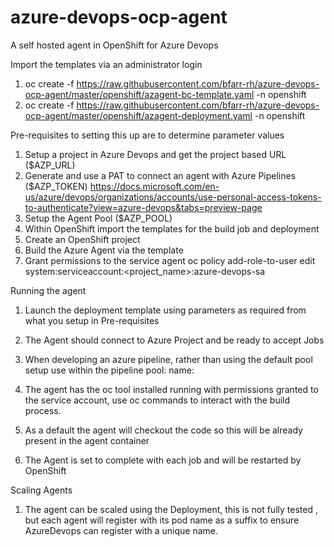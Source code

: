 # azure-devops-ocp-agent
A self hosted agent in OpenShift for Azure Devops

Import the templates via an administrator login

1. oc create -f https://raw.githubusercontent.com/bfarr-rh/azure-devops-ocp-agent/master/openshift/azagent-bc-template.yaml -n openshift
2. oc create -f https://raw.githubusercontent.com/bfarr-rh/azure-devops-ocp-agent/master/openshift/azagent-deployment.yaml -n openshift

Pre-requisites to setting this up are to determine parameter values
1. Setup a project in Azure Devops and get the project based URL ($AZP_URL)
2. Generate and use a PAT to connect an agent with Azure Pipelines  ($AZP_TOKEN)
https://docs.microsoft.com/en-us/azure/devops/organizations/accounts/use-personal-access-tokens-to-authenticate?view=azure-devops&tabs=preview-page
3. Setup the Agent Pool ($AZP_POOL)
4. Within OpenShift import the templates for the build job and deployment
5. Create an OpenShift project
6. Build the Azure Agent via the template
7. Grant permissions to the service agent 
oc policy add-role-to-user edit system:serviceaccount:<project_name>:azure-devops-sa

Running the agent
1. Launch the deployment template using parameters as required from what you setup in Pre-requisites
2. The Agent should connect to Azure Project and be ready to accept Jobs
3. When developing an azure pipeline, rather than using the default pool setup use within the pipeline
pool:
  name: <Agent Pool name>
  
4. The agent has the oc tool installed running with permissions granted to the service account, use oc commands to interact with the build process. 
5. As a default the agent will checkout the code so this will be already present in the agent container
6. The Agent is set to complete with each job and will be restarted by OpenShift
  
Scaling Agents
1. The agent can be scaled using the Deployment, this is not fully tested , but each agent will register with its pod name as a suffix to ensure AzureDevops can register with a unique name.
